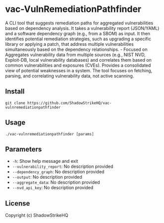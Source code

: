 # vac-VulnRemediationPathfinder
A CLI tool that suggests remediation paths for aggregated vulnerabilities based on dependency analysis. It takes a vulnerability report (JSON/YAML) and a software dependency graph (e.g., from a SBOM) as input. It then identifies potential remediation strategies, such as upgrading a specific library or applying a patch, that address multiple vulnerabilities simultaneously based on the dependency relationships. - Focused on Aggregates vulnerability data from multiple sources (e.g., NIST NVD, Exploit-DB, local vulnerability databases) and correlates them based on common vulnerabilities and exposures (CVEs). Provides a consolidated view of potential weaknesses in a system.  The tool focuses on fetching, parsing, and correlating vulnerability data, not active scanning.

## Install
`git clone https://github.com/ShadowStrikeHQ/vac-vulnremediationpathfinder`

## Usage
`./vac-vulnremediationpathfinder [params]`

## Parameters
- `-h`: Show help message and exit
- `--vulnerability_report`: No description provided
- `--dependency_graph`: No description provided
- `--output`: No description provided
- `--aggregate_data`: No description provided
- `--nvd_api_key`: No description provided

## License
Copyright (c) ShadowStrikeHQ
